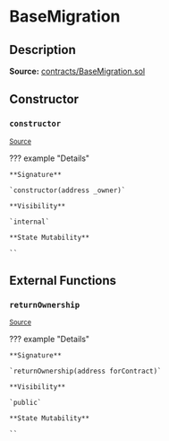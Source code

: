 # BaseMigration

## Description

**Source:** [contracts/BaseMigration.sol](https://github.com/Synthetixio/synthetix/tree/v2.67.0-alpha/contracts/BaseMigration.sol)

## Constructor

### `constructor`

<sub>[Source](https://github.com/Synthetixio/synthetix/tree/v2.67.0-alpha/contracts/BaseMigration.sol#L6)</sub>

??? example "Details"

    **Signature**

    `constructor(address _owner)`

    **Visibility**

    `internal`

    **State Mutability**

    ``

## External Functions

### `returnOwnership`

<sub>[Source](https://github.com/Synthetixio/synthetix/tree/v2.67.0-alpha/contracts/BaseMigration.sol#L9)</sub>

??? example "Details"

    **Signature**

    `returnOwnership(address forContract)`

    **Visibility**

    `public`

    **State Mutability**

    ``
